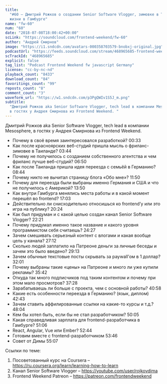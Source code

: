 ```yaml
---
title:
  "#60 – Дмитрий Рожков о создании Senior Software Vlogger, зимовке в Таиланде и
  жизни в Гамбурге"
name: "fw-60"
num: "60"
date: "2018-07-08T18:00:42+00:00"
scLink: "https://soundcloud.com/frontend-weekend/fw-60"
author: "Андрей Смирнов"
image: "https://i1.sndcdn.com/avatars-000358703579-bnobxj-original.jpg"
podcastUrl: "https://feeds.soundcloud.com/stream/468965685-frontend-weekend-fw-60.m4a"
scTrackId: "468965685"
explicit: false
tag_list: "Podcast Frontend Weekend fw javascript Germany"
license: "cc-by-nc-nd"
playback_count: "8433"
download_count: "84"
favoritings_count: "99"
reposts_count: "8"
comment_count: "3"
waveform_url: "https://w1.sndcdn.com/p3PgQWIv1S5J_m.png"
subtitle:
  "Дмитрий Рожков aka Senior Software Vlogger, tech lead в компании Mesosphere,
  в гостях у Андрея Смирнова из Frontend Weekend. "
---
```


Дмитрий Рожков aka Senior Software Vlogger, tech lead в компании Mesosphere, в
гостях у Андрея Смирнова из Frontend Weekend.

- Почему в своё время заинтересовался разработкой?
  <timecode sec="33">00:33</timecode>
- Как после красноярских веб-студий пришла мысль о фриланс-зимовке в Таиланде?
  <timecode sec="224">03:44</timecode>
- Почему не получилось с созданием собственного агентства и чем фриланс лучше
  веб-студий? <timecode sec="410">06:50</timecode>
- Как после Таиланда пришла идея переезда с семьёй в Германию?
  <timecode sec="524">08:44</timecode>
- Почему никто не вычитал страницу блога «Обо мне»?
  <timecode sec="710">11:50</timecode>
- Почему для переезда были выбраны именно Германия и США и что не получилось с
  Америкой? <timecode sec="830">13:50</timecode>
- Как внутри Гамбурга менялись места работы и в какой момент перешёл во
  frontend? <timecode sec="1023">17:03</timecode>
- Действительно ли снисходительно относишься ко frontend’у или это игра на
  публику? <timecode sec="1224">20:24</timecode>
- Как был придуман и с какой целью создан канал Senior Software Vlogger?
  <timecode sec="1341">22:21</timecode>
- Почему придумал именно такое название и какого уровня программистом себя
  считаешь? <timecode sec="1467">24:27</timecode>
- Зачем смешивать серьезный контент с влогами и какая вообще цель у канала?
  <timecode sec="1632">27:12</timecode>
- Сколько людей заплатило на Патреоне деньги за личные беседы и зачем это было
  введено? <timecode sec="1753">29:13</timecode>
- Зачем обычные текстовые посты скрывать за paywall’ом в 1 доллар?
  <timecode sec="1921">32:01</timecode>
- Почему выбраны такие «цены» на Патреоне и много ли уже купили рекламы?
  <timecode sec="2142">35:42</timecode>
- Откуда так много подписчиков под таким контентом и почему при этом мало
  просмотров? <timecode sec="2248">37:28</timecode>
- Зарабатываешь ли больше с проекта, чем с основной работы?
  <timecode sec="2458">40:58</timecode>
- Какие есть особенности переезда в Германию? (язык, диплом)
  <timecode sec="2563">42:43</timecode>
- Зачем ставить аффилированные ссылки на какие-то курсы и т.д.?
  <timecode sec="2884">48:04</timecode>
- Кем бы хотел быть, если бы не стал разработчиком?
  <timecode sec="3005">50:05</timecode>
- Какая справедливая зарплата для frontend-разработчика в Гамбурге?
  <timecode sec="3066">51:06</timecode>
- React, Angular, Vue или Ember? <timecode sec="3164">52:44</timecode>
- Готовим вместе с frontend-разработчиком <timecode sec="3226">53:46</timecode>
- Совет от Димы <timecode sec="3307">55:07</timecode>

Ссылки по теме:

1. Посоветованный курс на Coursera –
   <https://ru.coursera.org/learn/learning-how-to-learn>
2. Канал Senior Software Vlogger – <https://youtube.com/user/rojkovdima>
3. Frontend Weekend Patreon – <https://patreon.com/frontendweekend>
